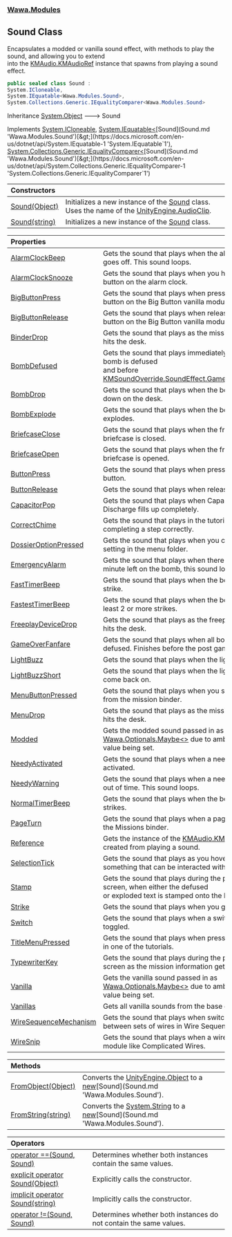 ### [Wawa.Modules](Wawa.Modules.md 'Wawa.Modules')

## Sound Class

Encapsulates a modded or vanilla sound effect, with methods to play the sound, and allowing you to extend  
into the [KMAudio.KMAudioRef](https://docs.microsoft.com/en-us/dotnet/api/KMAudio.KMAudioRef 'KMAudio.KMAudioRef') instance that spawns from playing a sound effect.

```csharp
public sealed class Sound :
System.ICloneable,
System.IEquatable<Wawa.Modules.Sound>,
System.Collections.Generic.IEqualityComparer<Wawa.Modules.Sound>
```

Inheritance [System.Object](https://docs.microsoft.com/en-us/dotnet/api/System.Object 'System.Object') &#129106; Sound

Implements [System.ICloneable](https://docs.microsoft.com/en-us/dotnet/api/System.ICloneable 'System.ICloneable'), [System.IEquatable&lt;](https://docs.microsoft.com/en-us/dotnet/api/System.IEquatable-1 'System.IEquatable`1')[Sound](Sound.md 'Wawa.Modules.Sound')[&gt;](https://docs.microsoft.com/en-us/dotnet/api/System.IEquatable-1 'System.IEquatable`1'), [System.Collections.Generic.IEqualityComparer&lt;](https://docs.microsoft.com/en-us/dotnet/api/System.Collections.Generic.IEqualityComparer-1 'System.Collections.Generic.IEqualityComparer`1')[Sound](Sound.md 'Wawa.Modules.Sound')[&gt;](https://docs.microsoft.com/en-us/dotnet/api/System.Collections.Generic.IEqualityComparer-1 'System.Collections.Generic.IEqualityComparer`1')

| Constructors | |
| :--- | :--- |
| [Sound(Object)](Sound..ctor(Object).md 'Wawa.Modules.Sound.Sound(Object)') | Initializes a new instance of the [Sound](Sound.md 'Wawa.Modules.Sound') class. Uses the name of the [UnityEngine.AudioClip](https://docs.microsoft.com/en-us/dotnet/api/UnityEngine.AudioClip 'UnityEngine.AudioClip'). |
| [Sound(string)](Sound..ctor(string).md 'Wawa.Modules.Sound.Sound(string)') | Initializes a new instance of the [Sound](Sound.md 'Wawa.Modules.Sound') class. |

| Properties | |
| :--- | :--- |
| [AlarmClockBeep](Sound.AlarmClockBeep.md 'Wawa.Modules.Sound.AlarmClockBeep') | Gets the sound that plays when the alarm clock goes off. This sound loops. |
| [AlarmClockSnooze](Sound.AlarmClockSnooze.md 'Wawa.Modules.Sound.AlarmClockSnooze') | Gets the sound that plays when you hit snooze button on the alarm clock. |
| [BigButtonPress](Sound.BigButtonPress.md 'Wawa.Modules.Sound.BigButtonPress') | Gets the sound that plays when pressing down the button on the Big Button vanilla module. |
| [BigButtonRelease](Sound.BigButtonRelease.md 'Wawa.Modules.Sound.BigButtonRelease') | Gets the sound that plays when releasing the button on the Big Button vanilla module. |
| [BinderDrop](Sound.BinderDrop.md 'Wawa.Modules.Sound.BinderDrop') | Gets the sound that plays as the mission binder hits the desk. |
| [BombDefused](Sound.BombDefused.md 'Wawa.Modules.Sound.BombDefused') | Gets the sound that plays immediately after a bomb is defused<br/>and before [KMSoundOverride.SoundEffect.GameOverFanfare](https://docs.microsoft.com/en-us/dotnet/api/KMSoundOverride.SoundEffect.GameOverFanfare 'KMSoundOverride.SoundEffect.GameOverFanfare'). |
| [BombDrop](Sound.BombDrop.md 'Wawa.Modules.Sound.BombDrop') | Gets the sound that plays when the bomb is set down on the desk. |
| [BombExplode](Sound.BombExplode.md 'Wawa.Modules.Sound.BombExplode') | Gets the sound that plays when the bomb explodes. |
| [BriefcaseClose](Sound.BriefcaseClose.md 'Wawa.Modules.Sound.BriefcaseClose') | Gets the sound that plays when the freeplay briefcase is closed. |
| [BriefcaseOpen](Sound.BriefcaseOpen.md 'Wawa.Modules.Sound.BriefcaseOpen') | Gets the sound that plays when the freeplay briefcase is opened. |
| [ButtonPress](Sound.ButtonPress.md 'Wawa.Modules.Sound.ButtonPress') | Gets the sound that plays when pressing down a button. |
| [ButtonRelease](Sound.ButtonRelease.md 'Wawa.Modules.Sound.ButtonRelease') | Gets the sound that plays when releasing a button. |
| [CapacitorPop](Sound.CapacitorPop.md 'Wawa.Modules.Sound.CapacitorPop') | Gets the sound that plays when Capacitor Discharge fills up completely. |
| [CorrectChime](Sound.CorrectChime.md 'Wawa.Modules.Sound.CorrectChime') | Gets the sound that plays in the tutorial for completing a step correctly. |
| [DossierOptionPressed](Sound.DossierOptionPressed.md 'Wawa.Modules.Sound.DossierOptionPressed') | Gets the sound that plays when you change a setting in the menu folder. |
| [EmergencyAlarm](Sound.EmergencyAlarm.md 'Wawa.Modules.Sound.EmergencyAlarm') | Gets the sound that plays when there is less than a minute left on the bomb, this sound loops. |
| [FastTimerBeep](Sound.FastTimerBeep.md 'Wawa.Modules.Sound.FastTimerBeep') | Gets the sound that plays when the bomb has 1 strike. |
| [FastestTimerBeep](Sound.FastestTimerBeep.md 'Wawa.Modules.Sound.FastestTimerBeep') | Gets the sound that plays when the bomb has at least 2 or more strikes. |
| [FreeplayDeviceDrop](Sound.FreeplayDeviceDrop.md 'Wawa.Modules.Sound.FreeplayDeviceDrop') | Gets the sound that plays as the freeplay briefcase hits the desk. |
| [GameOverFanfare](Sound.GameOverFanfare.md 'Wawa.Modules.Sound.GameOverFanfare') | Gets the sound that plays when all bombs are defused. Finishes before the post game screen. |
| [LightBuzz](Sound.LightBuzz.md 'Wawa.Modules.Sound.LightBuzz') | Gets the sound that plays when the lights go out. |
| [LightBuzzShort](Sound.LightBuzzShort.md 'Wawa.Modules.Sound.LightBuzzShort') | Gets the sound that plays when the lights start to come back on. |
| [MenuButtonPressed](Sound.MenuButtonPressed.md 'Wawa.Modules.Sound.MenuButtonPressed') | Gets the sound that plays when you start a mission from the mission binder. |
| [MenuDrop](Sound.MenuDrop.md 'Wawa.Modules.Sound.MenuDrop') | Gets the sound that plays as the mission folder hits the desk. |
| [Modded](Sound.Modded.md 'Wawa.Modules.Sound.Modded') | Gets the modded sound passed in as [Wawa.Optionals.Maybe&lt;&gt;](https://docs.microsoft.com/en-us/dotnet/api/Wawa.Optionals.Maybe-1 'Wawa.Optionals.Maybe`1') due to ambiguity in this value being set. |
| [NeedyActivated](Sound.NeedyActivated.md 'Wawa.Modules.Sound.NeedyActivated') | Gets the sound that plays when a needy gets activated. |
| [NeedyWarning](Sound.NeedyWarning.md 'Wawa.Modules.Sound.NeedyWarning') | Gets the sound that plays when a needy is running out of time. This sound loops. |
| [NormalTimerBeep](Sound.NormalTimerBeep.md 'Wawa.Modules.Sound.NormalTimerBeep') | Gets the sound that plays when the bomb has no strikes. |
| [PageTurn](Sound.PageTurn.md 'Wawa.Modules.Sound.PageTurn') | Gets the sound that plays when a page is turned in the Missions binder. |
| [Reference](Sound.Reference.md 'Wawa.Modules.Sound.Reference') | Gets the instance of the [KMAudio.KMAudioRef](https://docs.microsoft.com/en-us/dotnet/api/KMAudio.KMAudioRef 'KMAudio.KMAudioRef') created from playing a sound. |
| [SelectionTick](Sound.SelectionTick.md 'Wawa.Modules.Sound.SelectionTick') | Gets the sound that plays as you hover over something that can be interacted with. |
| [Stamp](Sound.Stamp.md 'Wawa.Modules.Sound.Stamp') | Gets the sound that plays during the post game screen, when either the defused<br/>or exploded text is stamped onto the binder. |
| [Strike](Sound.Strike.md 'Wawa.Modules.Sound.Strike') | Gets the sound that plays when you get a strike. |
| [Switch](Sound.Switch.md 'Wawa.Modules.Sound.Switch') | Gets the sound that plays when a switch is toggled. |
| [TitleMenuPressed](Sound.TitleMenuPressed.md 'Wawa.Modules.Sound.TitleMenuPressed') | Gets the sound that plays when pressing a button in one of the tutorials. |
| [TypewriterKey](Sound.TypewriterKey.md 'Wawa.Modules.Sound.TypewriterKey') | Gets the sound that plays during the post game screen as the mission information gets typed out. |
| [Vanilla](Sound.Vanilla.md 'Wawa.Modules.Sound.Vanilla') | Gets the vanilla sound passed in as [Wawa.Optionals.Maybe&lt;&gt;](https://docs.microsoft.com/en-us/dotnet/api/Wawa.Optionals.Maybe-1 'Wawa.Optionals.Maybe`1') due to ambiguity in this value being set. |
| [Vanillas](Sound.Vanillas.md 'Wawa.Modules.Sound.Vanillas') | Gets all vanilla sounds from the base game. |
| [WireSequenceMechanism](Sound.WireSequenceMechanism.md 'Wawa.Modules.Sound.WireSequenceMechanism') | Gets the sound that plays when switching between sets of wires in Wire Sequence. |
| [WireSnip](Sound.WireSnip.md 'Wawa.Modules.Sound.WireSnip') | Gets the sound that plays when a wire is cut on a module like Complicated Wires. |

| Methods | |
| :--- | :--- |
| [FromObject(Object)](Sound.FromObject(Object).md 'Wawa.Modules.Sound.FromObject(Object)') | Converts the [UnityEngine.Object](https://docs.microsoft.com/en-us/dotnet/api/UnityEngine.Object 'UnityEngine.Object') to a [new](https://docs.microsoft.com/en-us/dotnet/csharp/language-reference/keywords/new 'https://docs.microsoft.com/en-us/dotnet/csharp/language-reference/keywords/new')[Sound](Sound.md 'Wawa.Modules.Sound'). |
| [FromString(string)](Sound.FromString(string).md 'Wawa.Modules.Sound.FromString(string)') | Converts the [System.String](https://docs.microsoft.com/en-us/dotnet/api/System.String 'System.String') to a [new](https://docs.microsoft.com/en-us/dotnet/csharp/language-reference/keywords/new 'https://docs.microsoft.com/en-us/dotnet/csharp/language-reference/keywords/new')[Sound](Sound.md 'Wawa.Modules.Sound'). |

| Operators | |
| :--- | :--- |
| [operator ==(Sound, Sound)](Sound.op_Equality(Sound,Sound).md 'Wawa.Modules.Sound.op_Equality(Wawa.Modules.Sound, Wawa.Modules.Sound)') | Determines whether both instances contain the same values. |
| [explicit operator Sound(Object)](Sound.Sound(Object).md 'Wawa.Modules.Sound.op_Explicit Wawa.Modules.Sound(Object)') | Explicitly calls the constructor. |
| [implicit operator Sound(string)](Sound.Sound(string).md 'Wawa.Modules.Sound.op_Implicit Wawa.Modules.Sound(string)') | Implicitly calls the constructor. |
| [operator !=(Sound, Sound)](Sound.op_Inequality(Sound,Sound).md 'Wawa.Modules.Sound.op_Inequality(Wawa.Modules.Sound, Wawa.Modules.Sound)') | Determines whether both instances do not contain the same values. |
